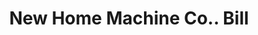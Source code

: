 ---
doi: 10.7916/D8B00GWK
date_other: '1910'
date_other_textual: 1910-1919
form: printed ephemera
genre:
- Invoices
name:
- New Home Machine Co.
object_in_context_url: https://biggert.cul.columbia.edu/items/view/ave_biggert_00499
subject_hierarchical_geographic:
- Orange, Massachusetts, United States
subject_name:
- New Home Machine Co.
title: New Home Machine Co.. Bill
sort_title: New Home Machine Co.. Bill
call_number: ave_biggert_00499
coordinates:
- 42.59027777777778,-72.31027777777777
pid: ave_biggert_00499
identifiers: ave_biggert_00499
canvas_id: ldpd:395772
permalink: "/items/ave_biggert_00499/"
layout: iiif-image-page
---